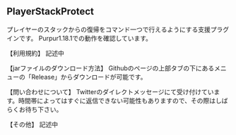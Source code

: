 PlayerStackProtect
---------------------------------
プレイヤーのスタックからの復帰をコマンド一つで行えるようにする支援プラグインです。
Purpur1.18.1での動作を確認しています。

【利用規約】
記述中

【jarファイルのダウンロード方法】
Githubのページの上部タブの下にあるメニューの「Release」からダウンロードが可能です。

【問い合わせについて】
Twitterのダイレクトメッセージにて受け付けています。時間帯によってはすぐに返信できない可能性もありますので、その際はしばらくお待ち下さい。

【その他】
記述中
